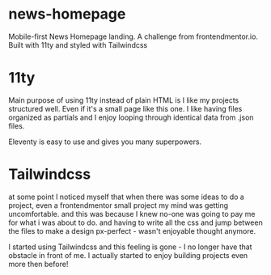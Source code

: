 # news-homepage
Mobile-first News Homepage landing. A challenge from frontendmentor.io. Built with 11ty and styled with Tailwindcss

# 11ty 
Main purpose of using 11ty instead of plain HTML is I like my projects structured well. Even if it's a small page like this one.
I like having files organized as partials and I enjoy looping through identical data from .json files. 

Eleventy is easy to use and gives you many superpowers.

# Tailwindcss
at some point I noticed myself that when there was some ideas to do a project, even a frontendmentor small project
my mind was getting uncomfortable. and this was because I knew no-one was going to pay me for what i was about to do. and having to
write all the css and jump between the files to make a design px-perfect - wasn't enjoyable thought anymore. 

I started using Tailwindcss and this feeling is gone - I  no longer have that obstacle in front of me. I actually started to enjoy
building projects even more then before!

